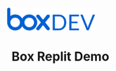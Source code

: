 <img src="images/box-dev-logo-clip.png"
alt= “box-dev-logo”
style="margin-left:-10px;"
width=40%;>

# Box Replit Demo